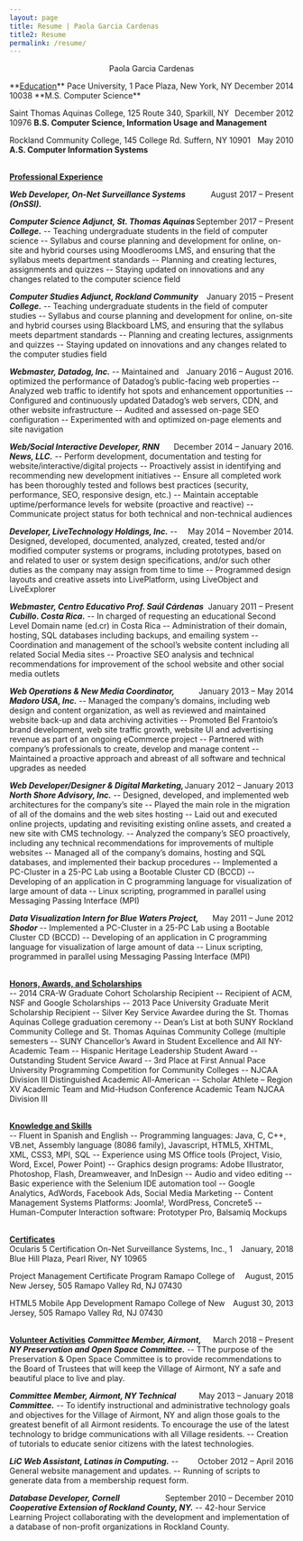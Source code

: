 ```yaml
---
layout: page
title: Resume | Paola Garcia Cardenas
title2: Resume
permalink: /resume/
---
```


<p style="text-align: center;">Paola Garcia Cardenas</p>
**<u>Education</u>**
<span style="float: right;">December 2014</span>
Pace University, 1 Pace Plaza, New York, NY 10038 
**M.S. Computer Science**

<span style="float: right;">December 2012</span>
Saint Thomas Aquinas College, 125 Route 340, Sparkill, NY 10976 
**B.S. Computer Science, Information Usage and Management**

<span style="float: right;">May 2010</span>
Rockland Community College, 145 College Rd. Suffern, NY 10901 
**A.S. Computer Information Systems**

<br>**<u>Professional Experience</u>**<br>

<span style="float: right;">August 2017 – Present</span>
_**Web Developer, On-Net Surveillance Systems (OnSSI).**_

<span style="float: right;">September 2017 – Present</span>
_**Computer Science Adjunct, St. Thomas Aquinas College.**_
-- Teaching undergraduate students in the field of computer science
-- Syllabus and course planning and development for online, on-site and hybrid courses using Moodlerooms LMS, and ensuring that the syllabus meets department standards
-- Planning and creating lectures, assignments and quizzes
-- Staying updated on innovations and any changes related to the computer science field<br>

<span style="float: right;">January 2015 – Present</span>
_**Computer Studies Adjunct, Rockland Community College.**_
-- Teaching undergraduate students in the field of computer studies
-- Syllabus and course planning and development for online, on-site and hybrid courses using Blackboard LMS, and ensuring that the syllabus meets department standards
-- Planning and creating lectures, assignments and quizzes
-- Staying updated on innovations and any changes related to the computer studies field<br>

<span style="float: right;">January 2016 – August 2016.</span>
_**Webmaster, Datadog, Inc.**_
-- Maintained and optimized the performance of Datadog’s public-facing web properties
-- Analyzed web traffic to identify hot spots and enhancement opportunities
-- Configured and continuously updated Datadog’s web servers, CDN, and other website infrastructure
-- Audited and assessed on-page SEO configuration
-- Experimented with and optimized on-page elements and site navigation<br>

<span style="float: right;">December 2014 – January 2016.</span>
_**Web/Social Interactive Developer, RNN News, LLC.**_
-- Perform development, documentation and testing for website/interactive/digital projects
-- Proactively assist in identifying and recommending new development initiatives
-- Ensure all completed work has been thoroughly tested and follows best practices (security, performance, SEO, responsive design, etc.)
-- Maintain acceptable uptime/performance levels for website (proactive and reactive)
-- Communicate project status for both technical and non-technical audiences<br>

<span style="float: right;">May 2014 – November 2014.</span>
_**Developer, LiveTechnology Holdings, Inc.**_
-- Designed, developed, documented, analyzed, created, tested and/or modified computer systems or programs, including prototypes, based on and related to user or system design specifications, and/or such other duties as the company may assign from time to time
-- Programmed design layouts and creative assets into LivePlatform, using LiveObject and LiveExplorer<br>

<span style="float: right;">January 2011 – Present</span>
_**Webmaster, Centro Educativo Prof. Saúl Cárdenas Cubillo. Costa Rica.**_
-- In charged of requesting an educational Second Level Domain name (ed.cr) in Costa Rica
-- Administration of their domain, hosting, SQL databases including backups, and emailing system
-- Coordination and management of the school’s website content including all related Social Media sites
-- Proactive SEO analysis and technical recommendations for improvement of the school website and other social media outlets<br>

<span style="float: right;">January 2013 – May 2014</span>
_**Web Operations &amp; New Media Coordinator, Madoro USA, Inc.**_ 
-- Managed the company’s domains, including web design and content organization, as well as reviewed and maintained website back-up and data archiving activities
-- Promoted Bel Frantoio’s brand development, web site traffic growth, website UI and advertising revenue as part of an ongoing eCommerce project
-- Partnered with company’s professionals to create, develop and manage content
-- Maintained a proactive approach and abreast of all software and technical upgrades as needed<br>

<span style="float: right;">January 2012 – January 2013</span>
_**Web Developer/Designer &amp; Digital Marketing, North Shore Advisory, Inc.**_
-- Designed, developed, and implemented web architectures for the company’s site
-- Played the main role in the migration of all of the domains and the web sites hosting
-- Laid out and executed online projects, updating and revisiting existing online assets, and created a new site with CMS technology.
-- Analyzed the company’s SEO proactively, including any technical recommendations for improvements of multiple websites
-- Managed all of the company’s domains, hosting and SQL databases, and implemented their backup procedures
-- Implemented a PC-Cluster in a 25-PC Lab using a Bootable Cluster CD (BCCD)
-- Developing of an application in C programming language for visualization of large amount of data
-- Linux scripting, programmed in parallel using Messaging Passing Interface (MPI)<br>

<span style="float: right;">May 2011 – June 2012</span>
_**Data Visualization Intern for Blue Waters Project, Shodor**_
-- Implemented a PC-Cluster in a 25-PC Lab using a Bootable Cluster CD (BCCD)
-- Developing of an application in C programming language for visualization of large amount of data
-- Linux scripting, programmed in parallel using Messaging Passing Interface (MPI)<br>

<br>**<u>Honors, Awards, and Scholarships</u>**<br>
-- 2014 CRA-W Graduate Cohort Scholarship Recipient
-- Recipient of ACM, NSF and Google Scholarships
-- 2013 Pace University Graduate Merit Scholarship Recipient
-- Silver Key Service Awardee during the St. Thomas Aquinas College graduation ceremony
-- Dean’s List at both SUNY Rockland Community College and St. Thomas Aquinas Community College (multiple semesters
-- SUNY Chancellor’s Award in Student Excellence and All NY-Academic Team
-- Hispanic Heritage Leadership Student Award
-- Outstanding Student Service Award
-- 3rd Place at First Annual Pace University Programming Competition for Community Colleges
-- NJCAA Division III Distinguished Academic All-American
-- Scholar Athlete – Region XV Academic Team and Mid-Hudson Conference Academic Team NJCAA Division III

<br>**<u>Knowledge and Skills</u>**<br>
-- Fluent in Spanish and English
-- Programming languages: Java, C, C++, VB.net, Assembly language (8086 family), Javascript, HTML5, XHTML, XML, CSS3, MPI, SQL
-- Experience using MS Office tools (Project, Visio, Word, Excel, Power Point)
-- Graphics design programs: Adobe Illustrator, Photoshop, Flash, Dreamweaver, and InDesign
-- Audio and video editing
-- Basic experience with the Selenium IDE automation tool
-- Google Analytics, AdWords, Facebook Ads, Social Media Marketing
-- Content Management Systems Platforms: Joomla!, WordPress, Concrete5
-- Human-Computer Interaction software: Prototyper Pro, Balsamiq Mockups

<br>**<u>Certificates</u>**<br>
<span style="float: right;">January, 2018</span>
Ocularis 5 Certification
On-Net Surveillance Systems, Inc., 1 Blue Hill Plaza, Pearl River, NY 10965

<span style="float: right;">August, 2015</span>
Project Management Certificate Program
Ramapo College of New Jersey, 505 Ramapo Valley Rd, NJ 07430

<span style="float: right;">August 30, 2013</span>
HTML5 Mobile App Development
Ramapo College of New Jersey, 505 Ramapo Valley Rd, NJ 07430

<br>**<u>Volunteer Activities</u>**
<span style="float: right;">March 2018 – Present</span>
_**Committee Member, Airmont, NY Preservation and Open Space Committee.**_
-- TThe purpose of the Preservation & Open Space Committee is to provide recommendations to the Board of Trustees that will keep the Village of Airmont, NY a safe and beautiful place to live and play.

<span style="float: right;">May 2013 – January 2018</span>
_**Committee Member, Airmont, NY Technical Committee.**_
-- To identify instructional and administrative technology goals and objectives for the Village of Airmont, NY and align those goals to the greatest benefit of all Airmont residents. To encourage the use of the latest technology to bridge communications with all Village residents.
-- Creation of tutorials to educate senior citizens with the latest technologies.

<span style="float: right;">October 2012 – April 2016</span>
_**LiC Web Assistant, Latinas in Computing.**_
-- General website management and updates.
-- Running of scripts to generate data from a membership request form.

<span style="float: right;">September 2010 – December 2010</span>
_**Database Developer, Cornell Cooperative Extension of Rockland County, NY.**_
-- 42-hour Service Learning Project collaborating with the development and implementation of a database of non-profit organizations in Rockland County.